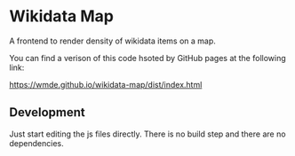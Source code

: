 # Wikidata Map

A frontend to render density of wikidata items on a map.

You can find a verison of this code hsoted by GitHub pages at the following link:

https://wmde.github.io/wikidata-map/dist/index.html

## Development

Just start editing the js files directly.
There is no build step and there are no dependencies.
